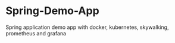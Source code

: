 # Spring-Demo-App
Spring application demo app with docker, kubernetes, skywalking, prometheus and grafana

